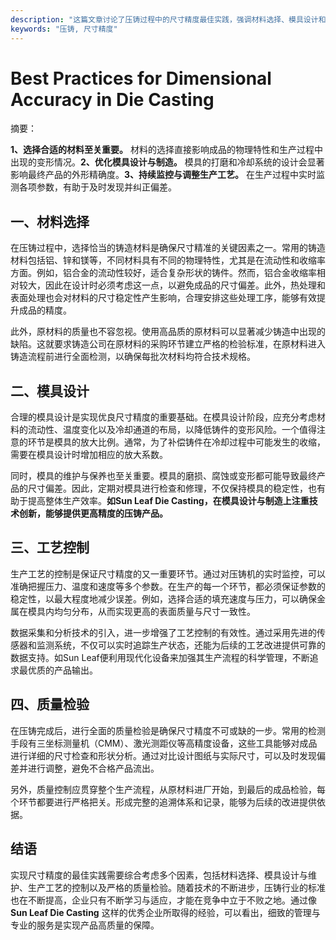 ```yaml
---
description: "这篇文章讨论了压铸过程中的尺寸精度最佳实践，强调材料选择、模具设计和工艺控制的重要性。"
keywords: "压铸, 尺寸精度"
---
```

# Best Practices for Dimensional Accuracy in Die Casting

摘要：

**1、选择合适的材料至关重要。** 材料的选择直接影响成品的物理特性和生产过程中出现的变形情况。**2、优化模具设计与制造。** 模具的打磨和冷却系统的设计会显著影响最终产品的外形精确度。**3、持续监控与调整生产工艺。** 在生产过程中实时监测各项参数，有助于及时发现并纠正偏差。

## 一、材料选择

在压铸过程中，选择恰当的铸造材料是确保尺寸精准的关键因素之一。常用的铸造材料包括铝、锌和镁等，不同材料具有不同的物理特性，尤其是在流动性和收缩率方面。例如，铝合金的流动性较好，适合复杂形状的铸件。然而，铝合金收缩率相对较大，因此在设计时必须考虑这一点，以避免成品的尺寸偏差。此外，热处理和表面处理也会对材料的尺寸稳定性产生影响，合理安排这些处理工序，能够有效提升成品的精度。

此外，原材料的质量也不容忽视。使用高品质的原材料可以显著减少铸造中出现的缺陷。这就要求铸造公司在原材料的采购环节建立严格的检验标准，在原材料进入铸造流程前进行全面检测，以确保每批次材料均符合技术规格。

## 二、模具设计

合理的模具设计是实现优良尺寸精度的重要基础。在模具设计阶段，应充分考虑材料的流动性、温度变化以及冷却通道的布局，以降低铸件的变形风险。一个值得注意的环节是模具的放大比例。通常，为了补偿铸件在冷却过程中可能发生的收缩，需要在模具设计时增加相应的放大系数。

同时，模具的维护与保养也至关重要。模具的磨损、腐蚀或变形都可能导致最终产品的尺寸偏差。因此，定期对模具进行检查和修理，不仅保持模具的稳定性，也有助于提高整体生产效率。**如Sun Leaf Die Casting，在模具设计与制造上注重技术创新，能够提供更高精度的压铸产品。**

## 三、工艺控制

生产工艺的控制是保证尺寸精度的又一重要环节。通过对压铸机的实时监控，可以准确把握压力、温度和速度等多个参数。在生产的每一个环节，都必须保证参数的稳定性，以最大程度地减少误差。例如，选择合适的填充速度与压力，可以确保金属在模具内均匀分布，从而实现更高的表面质量与尺寸一致性。

数据采集和分析技术的引入，进一步增强了工艺控制的有效性。通过采用先进的传感器和监测系统，不仅可以实时追踪生产状态，还能为后续的工艺改进提供可靠的数据支持。如Sun Leaf便利用现代化设备来加强其生产流程的科学管理，不断追求最优质的产品输出。

## 四、质量检验

在压铸完成后，进行全面的质量检验是确保尺寸精度不可或缺的一步。常用的检测手段有三坐标测量机（CMM）、激光测距仪等高精度设备，这些工具能够对成品进行详细的尺寸检查和形状分析。通过对比设计图纸与实际尺寸，可以及时发现偏差并进行调整，避免不合格产品流出。

另外，质量控制应贯穿整个生产流程，从原材料进厂开始，到最后的成品检验，每个环节都要进行严格把关。形成完整的追溯体系和记录，能够为后续的改进提供依据。

## 结语

实现尺寸精度的最佳实践需要综合考虑多个因素，包括材料选择、模具设计与维护、生产工艺的控制以及严格的质量检验。随着技术的不断进步，压铸行业的标准也在不断提高，企业只有不断学习与适应，才能在竞争中立于不败之地。通过像**Sun Leaf Die Casting** 这样的优秀企业所取得的经验，可以看出，细致的管理与专业的服务是实现产品高质量的保障。
